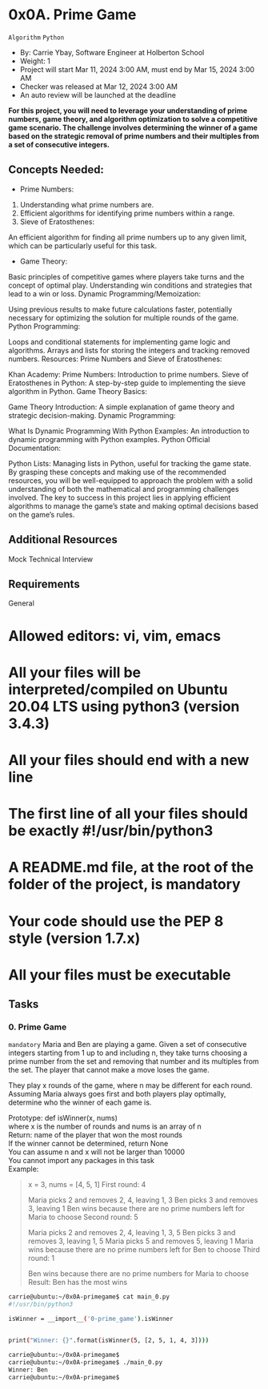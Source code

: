 # 0x0A. Prime Game
`Algorithm`
`Python`
 * By: Carrie Ybay, Software Engineer at Holberton School
 * Weight: 1
 * Project will start Mar 11, 2024 3:00 AM, must end by Mar 15, 2024 3:00 AM
 * Checker was released at Mar 12, 2024 3:00 AM
 * An auto review will be launched at the deadline

**For this project, you will need to leverage your understanding of prime numbers, game theory, and algorithm optimization to solve a competitive game scenario. The challenge involves determining the winner of a game based on the strategic removal of prime numbers and their multiples from a set of consecutive integers.**

## Concepts Needed:
* Prime Numbers:

1. Understanding what prime numbers are.
2. Efficient algorithms for identifying prime numbers within a range.
3. Sieve of Eratosthenes:

An efficient algorithm for finding all prime numbers up to any given limit, which can be particularly useful for this task.
* Game Theory:

Basic principles of competitive games where players take turns and the concept of optimal play.
Understanding win conditions and strategies that lead to a win or loss.
Dynamic Programming/Memoization:

Using previous results to make future calculations faster, potentially necessary for optimizing the solution for multiple rounds of the game.
Python Programming:

Loops and conditional statements for implementing game logic and algorithms.
Arrays and lists for storing the integers and tracking removed numbers.
Resources:
Prime Numbers and Sieve of Eratosthenes:

Khan Academy: Prime Numbers: Introduction to prime numbers.
Sieve of Eratosthenes in Python: A step-by-step guide to implementing the sieve algorithm in Python.
Game Theory Basics:

Game Theory Introduction: A simple explanation of game theory and strategic decision-making.
Dynamic Programming:

What Is Dynamic Programming With Python Examples: An introduction to dynamic programming with Python examples.
Python Official Documentation:

Python Lists: Managing lists in Python, useful for tracking the game state.
By grasping these concepts and making use of the recommended resources, you will be well-equipped to approach the problem with a solid understanding of both the mathematical and programming challenges involved. The key to success in this project lies in applying efficient algorithms to manage the game’s state and making optimal decisions based on the game’s rules.

## Additional Resources

Mock Technical Interview

## Requirements
General
# Allowed editors: vi, vim, emacs
# All your files will be interpreted/compiled on Ubuntu 20.04 LTS using python3 (version 3.4.3)
# All your files should end with a new line
# The first line of all your files should be exactly #!/usr/bin/python3
# A README.md file, at the root of the folder of the project, is mandatory
# Your code should use the PEP 8 style (version 1.7.x)
# All your files must be executable

## Tasks
### 0. Prime Game
`mandatory` 
Maria and Ben are playing a game. Given a set of consecutive integers starting from 1 up to and including n, they take turns choosing a prime number from the set and removing that number and its multiples from the set. The player that cannot make a move loses the game.

They play x rounds of the game, where n may be different for each round. Assuming Maria always goes first and both players play optimally, determine who the winner of each game is.

Prototype: def isWinner(x, nums)  
where x is the number of rounds and nums is an array of n  
Return: name of the player that won the most rounds  
If the winner cannot be determined, return None  
You can assume n and x will not be larger than 10000  
You cannot import any packages in this task  
Example:

> x = 3, nums = [4, 5, 1]
> First round: 4
> 
> Maria picks 2 and removes 2, 4, leaving 1, 3
> Ben picks 3 and removes 3, leaving 1
> Ben wins because there are no prime numbers left for Maria to choose
> Second round: 5
> 
> Maria picks 2 and removes 2, 4, leaving 1, 3, 5
> Ben picks 3 and removes 3, leaving 1, 5
> Maria picks 5 and removes 5, leaving 1
> Maria wins because there are no prime numbers left for Ben to choose
> Third round: 1
>
> Ben wins because there are no prime numbers for Maria to choose
> Result: Ben has the most wins

```bash
carrie@ubuntu:~/0x0A-primegame$ cat main_0.py
#!/usr/bin/python3

isWinner = __import__('0-prime_game').isWinner


print("Winner: {}".format(isWinner(5, [2, 5, 1, 4, 3])))

carrie@ubuntu:~/0x0A-primegame$
carrie@ubuntu:~/0x0A-primegame$ ./main_0.py
Winner: Ben
carrie@ubuntu:~/0x0A-primegame$
```

